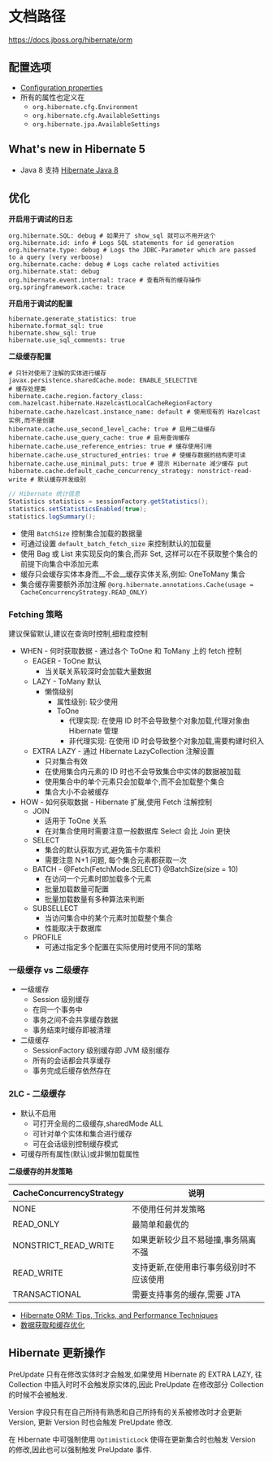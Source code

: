 # 文档路径
https://docs.jboss.org/hibernate/orm

## 配置选项
* [Configuration properties](https://docs.jboss.org/hibernate/orm/4.3/devguide/en-US/html/apa.html)
* 所有的属性也定义在
  * `org.hibernate.cfg.Environment`
  * `org.hibernate.cfg.AvailableSettings`
  * `org.hibernate.jpa.AvailableSettings`

## What's new in Hibernate 5
* Java 8 支持 [Hibernate Java 8](http://mvnrepository.com/artifact/org.hibernate/hibernate-java8)


## 优化

__开启用于调试的日志__

```
org.hibernate.SQL: debug # 如果开了 show_sql 就可以不用开这个
org.hibernate.id: info # Logs SQL statements for id generation
org.hibernate.type: debug # Logs the JDBC-Parameter which are passed to a query (very verboose)
org.hibernate.cache: debug # Logs cache related activities
org.hibernate.stat: debug
org.hibernate.event.internal: trace # 查看所有的缓存操作
org.springframework.cache: trace
```

__开启用于调试的配置__
```
hibernate.generate_statistics: true
hibernate.format_sql: true
hibernate.show_sql: true
hibernate.use_sql_comments: true
```

__二级缓存配置__

```
# 只针对使用了注解的实体进行缓存
javax.persistence.sharedCache.mode: ENABLE_SELECTIVE
# 缓存处理类
hibernate.cache.region.factory_class: com.hazelcast.hibernate.HazelcastLocalCacheRegionFactory
hibernate.cache.hazelcast.instance_name: default # 使用现有的 Hazelcast 实例,而不是创建
hibernate.cache.use_second_level_cache: true # 启用二级缓存
hibernate.cache.use_query_cache: true # 启用查询缓存
hibernate.cache.use_reference_entries: true # 缓存使用引用
hibernate.cache.use_structured_entries: true # 使缓存数据的结构更可读
hibernate.cache.use_minimal_puts: true # 提示 Hibernate 减少缓存 put
hibernate.cache.default_cache_concurrency_strategy: nonstrict-read-write # 默认缓存并发级别
```


```java
// Hibernate 统计信息
Statistics statistics = sessionFactory.getStatistics();
statistics.setStatisticsEnabled(true);
statistics.logSummary();
```


* 使用 `BatchSize` 控制集合加载的数据量
* 可通过设置 `default_batch_fetch_size` 来控制默认的加载量
* 使用 Bag 或 List 来实现反向的集合,而非 Set, 这样可以在不获取整个集合的前提下向集合中添加元素
* 缓存只会缓存实体本身而__不会__缓存实体关系,例如: OneToMany 集合
* 集合缓存需要额外添加注解 `@org.hibernate.annotations.Cache(usage = CacheConcurrencyStrategy.READ_ONLY)`


### Fetching 策略
建议保留默认,建议在查询时控制,细粒度控制
* WHEN -  何时获取数据 - 通过各个 ToOne 和 ToMany 上的 fetch 控制
  * EAGER - ToOne 默认
    * 当关联关系较深时会加载大量数据
  * LAZY - ToMany 默认
    * 懒惰级别
      * 属性级别: 较少使用
      * ToOne
        * 代理实现: 在使用 ID 时不会导致整个对象加载,代理对象由 Hibernate 管理
        * 非代理实现: 在使用 ID 时会导致整个对象加载,需要构建时织入
  * EXTRA LAZY - 通过 Hibernate LazyCollection 注解设置
    * 只对集合有效
    * 在使用集合内元素的 ID 时也不会导致集合中实体的数据被加载
    * 使用集合中的单个元素只会加载单个,而不会加载整个集合
    * 集合大小不会被缓存
* HOW - 如何获取数据 - Hibernate 扩展,使用 Fetch 注解控制
  * JOIN
    * 适用于 ToOne 关系
    * 在对集合使用时需要注意一般数据库 Select 会比 Join 更快
  * SELECT
    * 集合的默认获取方式,避免笛卡尔乘积
    * 需要注意 N+1 问题, 每个集合元素都获取一次
  * BATCH - @Fetch(FetchMode.SELECT) @BatchSize(size = 10)
    * 在访问一个元素时即加载多个元素
    * 批量加载数量可配置
    * 批量加载数量有多种算法来判断
  * SUBSELLECT
    * 当访问集合中的某个元素时加载整个集合
    * 性能取决于数据库
  * PROFILE
    * 可通过指定多个配置在实际使用时使用不同的策略

### 一级缓存 vs 二级缓存
* 一级缓存
  * Session 级别缓存
  * 在同一个事务中
  * 事务之间不会共享缓存数据
  * 事务结束时缓存即被清理
* 二级缓存
  * SessionFactory 级别缓存即 JVM 级别缓存
  * 所有的会话都会共享缓存
  * 事务完成后缓存依然存在

### 2LC - 二级缓存
* 默认不启用
  * 可打开全局的二级缓存,sharedMode ALL
  * 可针对单个实体和集合进行缓存
  * 可在会话级别控制缓存模式
* 可缓存所有属性(默认)或非懒加载属性

__二级缓存的并发策略__

CacheConcurrencyStrategy | 说明
----|----
NONE | 不使用任何并发策略
READ_ONLY | 最简单和最优的
NONSTRICT_READ_WRITE| 如果更新较少且不易碰撞,事务隔离不强
READ_WRITE | 支持更新,在使用串行事务级别时不应该使用
TRANSACTIONAL| 需要支持事务的缓存,需要 JTA



* [Hibernate ORM: Tips, Tricks, and Performance Techniques](http://www.slideshare.net/brmeyer/hibernate-orm-performance-31550150)
* [数据获取和缓存优化](http://what-when-how.com/hibernate/optimizing-fetching-and-caching-hibernate/)


## Hibernate 更新操作

PreUpdate 只有在修改实体时才会触发,如果使用 Hibernate 的 EXTRA LAZY, 往 Collection 中插入时时不会触发原实体的,因此 PreUpdate 在修改部分 Collection 的时候不会被触发.

Version 字段只有在自己所持有熟悉和自己所持有的关系被修改时才会更新 Version, 更新 Version 时也会触发 PreUpdate 修改.

在 Hibernate 中可强制使用 `OptimisticLock` 使得在更新集合时也触发 Version 的修改,因此也可以强制触发 PreUpdate 事件.
